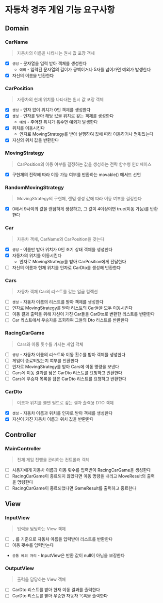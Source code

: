 # 자동차 경주 게임 기능 요구사항

## Domain
### CarName
> 자동차의 이름을 나타내는 원시 값 포장 객체
- [x] `생성` - 문자열을 입력 받아 객체를 생성한다 
  - `예외` - 입력된 문자열의 길이가 공백이거나 5자를 넘어가면 예외가 발생한다
- [x] 자신의 이름을 반환한다

### CarPosition
> 자동차의 현재 위치를 나타내는 원시 값 포장 객체
- [x] `생성` - 인자 없이 위치가 0인 객체를 생성한다
- [x] `생성` - 인자를 받아 해당 값을 위치로 갖는 객체를 생성한다
  - `예외` - 주어진 위치가 음수면 예외가 발생한다
- [x] 위치를 이동시킨다
  - 인자로 MovingStrategy를 받아 실행하여 값에 따라 이동하거나 멈춰있는다
- [x] 자신의 위치 값을 반환한다

### MovingStrategy
> CarPosition의 이동 여부를 결정하는 값을 생성하는 전략 함수형 인터페이스
- [x] 구현체의 전략에 따라 이동 가능 여부를 반환하는 movable() 메서드 선언

### RandomMovingStrategy
> MovingStrategy의 구현체, 랜덤 생성 값에 따라 이동 여부를 결정한다
- [x] 0에서 9사이의 값을 랜덤하게 생성하고, 그 값이 4이상이면 true(이동 가능)를 반환한다

### Car
> 자동차 객체, CarName와 CarPosition을 갖는다
- [x] `생성` - 이름만 받아 위치가 0인 초기 상태 객체를 생성한다
- [x] 자동차의 위치를 이동시킨다
  - 인자로 MovingStrategy를 받아 CarPosition에게 전달한다
- [ ] 자신의 이름과 현재 위치를 인자로 CarDto를 생성해 반환한다

### Cars
> 자동차 객체 Car의 리스트를 갖는 일급 컬렉션
- [ ] `생성` - 자동차 이름의 리스트를 받아 객체를 생성한다
- [ ] 인자로 MovingStrategy를 받아 리스트의 Car들을 모두 이동시킨다
- [ ] 이동 결과 출력을 위해 자신이 가진 Car들을 CarDto로 변환한 리스트를 반환한다
- [ ] Car 리스트에서 우승자를 조회하여 그들의 Dto 리스트를 반환한다

### RacingCarGame
> Cars와 이동 횟수를 가지는 게임 객체
- [ ] `생성` - 자동차 이름의 리스트와 이동 횟수를 받아 객체를 생성한다
- [ ] 게임이 종료되었는지 여부를 반환한다
- [ ] 인자로 MovingStrategy를 받아 Cars에 이동 명령을 보낸다
- [ ] Cars에 이동 결과를 담은 CarDto 리스트를 요청하고 반환한다
- [ ] Cars에 우승자 목록을 담은 CarDto 리스트를 요청하고 반환한다

### CarDto
> 이름과 위치를 불변 필드로 갖는 결과 출력용 DTO 객체
- [x] `생성` - 자동차 이름과 위치를 인자로 받아 객체를 생성한다
- [x] 자신이 가진 자동차 이름과 위치 값을 반환한다

## Controller
### MainController
> 전체 게임 진행을 관리하는 컨트롤러 객체
- [ ] 사용자에게 자동차 이름과 이동 횟수를 입력받아 RacingCarGame을 생성한다
- [ ] RacingCarGame이 종료되지 않았다면 이동 명령을 내리고 MoveResult의 출력을 명령한다
- [ ] RacingCarGame이 종료되었다면 GameResult를 출력하고 종료한다

## View
### InputView
> 입력을 담당하는 View 객체
- [ ] `,` 를 기준으로 자동차 이름을 입력받아 리스트를 반환한다
- [ ] 이동 횟수를 입력받는다
- `공통 예외 처리` - InputView은 반환 값이 null이 아님을 보장한다

### OutputView
> 출력을 담당하는 View 객체
- [ ] CarDto 리스트를 받아 현재 이동 결과를 출력한다
- [ ] CarDto 리스트를 받아 우승한 자동차 목록을 출력한다
